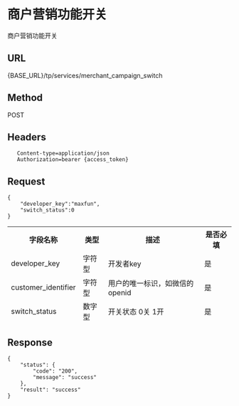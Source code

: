 # 商户营销功能开关

商户营销功能开关

## URL
   {BASE_URL}/tp/services/merchant_campaign_switch

## Method
   POST

## Headers
```
   Content-type=application/json
   Authorization=bearer {access_token}
```

## Request
```
{
	"developer_key":"maxfun",
	"switch_status":0
}

```
<table data-tablesaw-sortable>
    <thead>
        <tr>
            <th data-tablesaw-sortable-col data-tablesaw-sortable-default-col>字段名称</th>
            <th data-tablesaw-sortable-col>类型</th>
            <th data-tablesaw-sortable-col>描述</th>
            <th data-tablesaw-sortable-col>是否必填</th>
        </tr>
	<tr>
            <td>developer_key</th>
            <td>字符型</th>
            <td>开发者key</th>
            <td>是</th>
        </tr>
	<tr>
            <td>customer_identifier</th>
            <td>字符型</th>
            <td>用户的唯一标识，如微信的openid</th>
            <td>是</th>
        </tr>
	<tr>
            <td>switch_status</th>
            <td>数字型</th>
            <td>开关状态 0关 1开</th>
            <td>是</th>
        </tr>
    </thead>
<table>


## Response
```
{
	"status": {
		"code": "200",
		"message": "success"
	},
	"result": "success"
}
```
